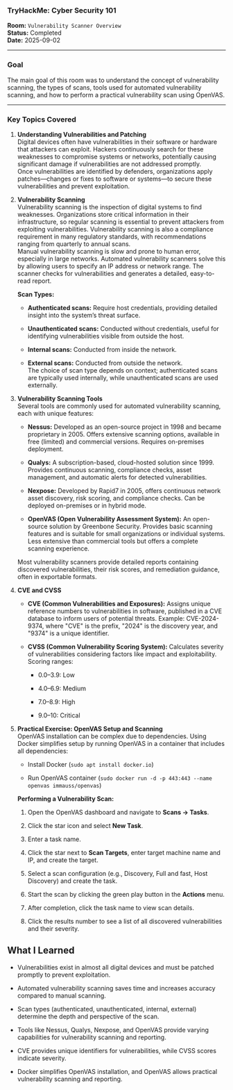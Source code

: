 
### **TryHackMe: Cyber Security 101**

**Room:** `Vulnerability Scanner Overview`  
**Status:** Completed  
**Date:** 2025-09-02

----------

### **Goal**

The main goal of this room was to understand the concept of vulnerability scanning, the types of scans, tools used for automated vulnerability scanning, and how to perform a practical vulnerability scan using OpenVAS.

---------

### **Key Topics Covered**

1.  **Understanding Vulnerabilities and Patching**  
    Digital devices often have vulnerabilities in their software or hardware that attackers can exploit. Hackers continuously search for these weaknesses to compromise systems or networks, potentially causing significant damage if vulnerabilities are not addressed promptly.  
    Once vulnerabilities are identified by defenders, organizations apply patches—changes or fixes to software or systems—to secure these vulnerabilities and prevent exploitation.
    
2.  **Vulnerability Scanning**  
    Vulnerability scanning is the inspection of digital systems to find weaknesses. Organizations store critical information in their infrastructure, so regular scanning is essential to prevent attackers from exploiting vulnerabilities. Vulnerability scanning is also a compliance requirement in many regulatory standards, with recommendations ranging from quarterly to annual scans.  
    Manual vulnerability scanning is slow and prone to human error, especially in large networks. Automated vulnerability scanners solve this by allowing users to specify an IP address or network range. The scanner checks for vulnerabilities and generates a detailed, easy-to-read report.
    
    **Scan Types:**
    
    -   **Authenticated scans:** Require host credentials, providing detailed insight into the system’s threat surface.
        
    -   **Unauthenticated scans:** Conducted without credentials, useful for identifying vulnerabilities visible from outside the host.
        
    -   **Internal scans:** Conducted from inside the network.
        
    -   **External scans:** Conducted from outside the network.  
        The choice of scan type depends on context; authenticated scans are typically used internally, while unauthenticated scans are used externally.
        
3.  **Vulnerability Scanning Tools**  
    Several tools are commonly used for automated vulnerability scanning, each with unique features:
    
    -   **Nessus:** Developed as an open-source project in 1998 and became proprietary in 2005. Offers extensive scanning options, available in free (limited) and commercial versions. Requires on-premises deployment.
        
    -   **Qualys:** A subscription-based, cloud-hosted solution since 1999. Provides continuous scanning, compliance checks, asset management, and automatic alerts for detected vulnerabilities.
        
    -   **Nexpose:** Developed by Rapid7 in 2005, offers continuous network asset discovery, risk scoring, and compliance checks. Can be deployed on-premises or in hybrid mode.
        
    -   **OpenVAS (Open Vulnerability Assessment System):** An open-source solution by Greenbone Security. Provides basic scanning features and is suitable for small organizations or individual systems. Less extensive than commercial tools but offers a complete scanning experience.
        
    
    Most vulnerability scanners provide detailed reports containing discovered vulnerabilities, their risk scores, and remediation guidance, often in exportable formats.
    
4.  **CVE and CVSS**
    
    -   **CVE (Common Vulnerabilities and Exposures):** Assigns unique reference numbers to vulnerabilities in software, published in a CVE database to inform users of potential threats. Example: CVE-2024-9374, where "CVE" is the prefix, "2024" is the discovery year, and "9374" is a unique identifier.
        
    -   **CVSS (Common Vulnerability Scoring System):** Calculates severity of vulnerabilities considering factors like impact and exploitability. Scoring ranges:
        
        -   0.0–3.9: Low
            
        -   4.0–6.9: Medium
            
        -   7.0–8.9: High
            
        -   9.0–10: Critical
            
5.  **Practical Exercise: OpenVAS Setup and Scanning**  
    OpenVAS installation can be complex due to dependencies. Using Docker simplifies setup by running OpenVAS in a container that includes all dependencies:
    
    -   Install Docker (`sudo apt install docker.io`)
        
    -   Run OpenVAS container (`sudo docker run -d -p 443:443 --name openvas immauss/openvas`)
        
    
    **Performing a Vulnerability Scan:**
    
    1.  Open the OpenVAS dashboard and navigate to **Scans → Tasks**.
        
    2.  Click the star icon and select **New Task**.
        
    3.  Enter a task name.
        
    4.  Click the star next to **Scan Targets**, enter target machine name and IP, and create the target.
        
    5.  Select a scan configuration (e.g., Discovery, Full and fast, Host Discovery) and create the task.
        
    6.  Start the scan by clicking the green play button in the **Actions** menu.
        
    7.  After completion, click the task name to view scan details.
        
    8.  Click the results number to see a list of all discovered vulnerabilities and their severity.
        

## What I Learned

-   Vulnerabilities exist in almost all digital devices and must be patched promptly to prevent exploitation.
    
-   Automated vulnerability scanning saves time and increases accuracy compared to manual scanning.
    
-   Scan types (authenticated, unauthenticated, internal, external) determine the depth and perspective of the scan.
    
-   Tools like Nessus, Qualys, Nexpose, and OpenVAS provide varying capabilities for vulnerability scanning and reporting.
    
-   CVE provides unique identifiers for vulnerabilities, while CVSS scores indicate severity.
    
-   Docker simplifies OpenVAS installation, and OpenVAS allows practical vulnerability scanning and reporting.
